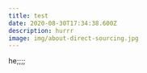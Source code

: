 ```yaml
---
title: test
date: 2020-08-30T17:34:38.600Z
description: hurrr
image: img/about-direct-sourcing.jpg
---
```

he;;;;